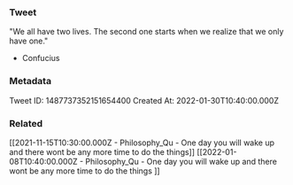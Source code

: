 ### Tweet
"We all have two lives. The second one starts when we realize that we only have one." 

- Confucius

### Metadata
Tweet ID: 1487737352151654400
Created At: 2022-01-30T10:40:00.000Z

### Related
[[2021-11-15T10:30:00.000Z - Philosophy_Qu - One day you will wake up and there wont be any more time to do the things]]
[[2022-01-08T10:40:00.000Z - Philosophy_Qu - One day you will wake up and there wont be any more time to do the things ]]

